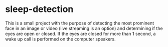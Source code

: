 # sleep-detection
This is a small project with the purpose of detecting the most prominent face in an image or video (live streaming is an option) and determining if the eyes are open or closed. If the eyes are closed for more than 1 second, a wake up call is performed on the computer speakers.
